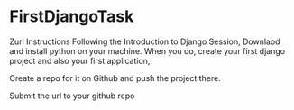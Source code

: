 # FirstDjangoTask
Zuri
Instructions
Following the Introduction to Django Session, Downlaod and install python on your machine. When you do, create your first django project and also your first application,

Create a repo for it on Github and push the project there.

Submit the url to your github repo 

